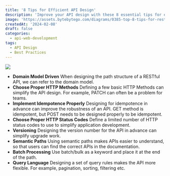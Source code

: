 ```yaml
---
title: '8 Tips for Efficient API Design'
description: 'Improve your API design with these 8 essential tips for efficiency.'
image: 'https://assets.bytebytego.com/diagrams/0385-top-8-tips-for-restful-api-design.png'
createdAt: '2024-02-08'
draft: false
categories:
  - api-web-development
tags:
  - API Design
  - Best Practices
---
```


![](https://assets.bytebytego.com/diagrams/0385-top-8-tips-for-restful-api-design.png)

*   **Domain Model Driven**
    When designing the path structure of a RESTful API, we can refer to the domain model.
*   **Choose Proper HTTP Methods**
    Defining a few basic HTTP Methods can simplify the API design. For example, PATCH can often be a problem for teams.
*   **Implement Idempotence Properly**
    Designing for idempotence in advance can improve the robustness of an API. GET method is idempotent, but POST needs to be designed properly to be idempotent.
*   **Choose Proper HTTP Status Codes**
    Define a limited number of HTTP status codes to use to simplify application development.
*   **Versioning**
    Designing the version number for the API in advance can simplify upgrade work.
*   **Semantic Paths**
    Using semantic paths makes APIs easier to understand, so that users can find the correct APIs in the documentation.
*   **Batch Processing**
    Use batch/bulk as a keyword and place it at the end of the path.
*   **Query Language**
    Designing a set of query rules makes the API more flexible. For example, pagination, sorting, filtering etc.
